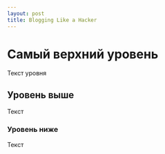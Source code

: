 ```yaml
---
layout: post
title: Blogging Like a Hacker
---
```


# Самый верхний уровень
Текст уровня

## Уровень выше
Текст

### Уровень ниже
Текст

